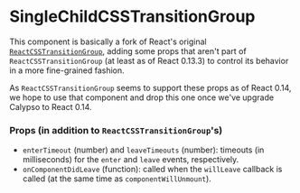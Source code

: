 SingleChildCSSTransitionGroup
=============================

This component is basically a fork of React's original [`ReactCSSTransitionGroup`](https://facebook.github.io/react/docs/animation.html#high-level-api-reactcsstransitiongroup), adding some props that aren't part of `ReactCSSTransitionGroup` (at least as of React 0.13.3) to control its behavior in a more fine-grained fashion.

As `ReactCSSTransitionGroup` seems to support these props as of React 0.14, we hope to use that component and drop this one once we've upgrade Calypso to React 0.14.

### Props (in addition to `ReactCSSTransitionGroup`'s)

* `enterTimeout` (number) and `leaveTimeouts` (number): timeouts (in milliseconds) for the `enter` and `leave` events, respectively.
* `onComponentDidLeave` (function): called when the `willLeave` callback is called (at the same time as `componentWillUnmount`).
